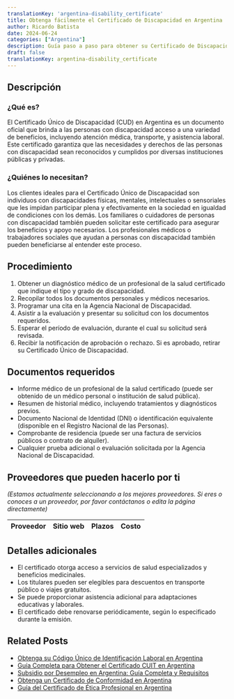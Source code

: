 ```yaml
---
translationKey: 'argentina-disability_certificate'
title: Obtenga fácilmente el Certificado de Discapacidad en Argentina
author: Ricardo Batista
date: 2024-06-24
categories: ["Argentina"]
description: Guía paso a paso para obtener su Certificado de Discapacidad en Argentina, garantizando acceso a beneficios y apoyo.
draft: false
translationKey: argentina-disability_certificate
---
```


## Descripción

### ¿Qué es?
El Certificado Único de Discapacidad (CUD) en Argentina es un documento oficial que brinda a las personas con discapacidad acceso a una variedad de beneficios, incluyendo atención médica, transporte, y asistencia laboral. Este certificado garantiza que las necesidades y derechos de las personas con discapacidad sean reconocidos y cumplidos por diversas instituciones públicas y privadas.

### ¿Quiénes lo necesitan?
Los clientes ideales para el Certificado Único de Discapacidad son individuos con discapacidades físicas, mentales, intelectuales o sensoriales que les impidan participar plena y efectivamente en la sociedad en igualdad de condiciones con los demás. Los familiares o cuidadores de personas con discapacidad también pueden solicitar este certificado para asegurar los beneficios y apoyo necesarios. Los profesionales médicos o trabajadores sociales que ayudan a personas con discapacidad también pueden beneficiarse al entender este proceso.

## Procedimiento

1. Obtener un diagnóstico médico de un profesional de la salud certificado que indique el tipo y grado de discapacidad.
2. Recopilar todos los documentos personales y médicos necesarios.
3. Programar una cita en la Agencia Nacional de Discapacidad.
4. Asistir a la evaluación y presentar su solicitud con los documentos requeridos.
5. Esperar el período de evaluación, durante el cual su solicitud será revisada.
6. Recibir la notificación de aprobación o rechazo. Si es aprobado, retirar su Certificado Único de Discapacidad.

## Documentos requeridos

- Informe médico de un profesional de la salud certificado (puede ser obtenido de un médico personal o institución de salud pública).
- Resumen de historial médico, incluyendo tratamientos y diagnósticos previos.
- Documento Nacional de Identidad (DNI) o identificación equivalente (disponible en el Registro Nacional de las Personas).
- Comprobante de residencia (puede ser una factura de servicios públicos o contrato de alquiler).
- Cualquier prueba adicional o evaluación solicitada por la Agencia Nacional de Discapacidad.

## Proveedores que pueden hacerlo por ti

_(Estamos actualmente seleccionando a los mejores proveedores. Si eres o conoces a un proveedor, por favor contáctanos o edita la página directamente)_

| Proveedor        |     Sitio web     |     Plazos    |       Costo      |
| --------------- | --------------- |  :-------------: | :-------------: |

## Detalles adicionales

- El certificado otorga acceso a servicios de salud especializados y beneficios medicinales.
- Los titulares pueden ser elegibles para descuentos en transporte público o viajes gratuitos.
- Se puede proporcionar asistencia adicional para adaptaciones educativas y laborales.
- El certificado debe renovarse periódicamente, según lo especificado durante la emisión.
## Related Posts

- [Obtenga su Código Único de Identificación Laboral en Argentina](https://tramitit.com/es/guides/argentina/clave_%C3%BAnica_de_identificaci%C3%B3n_laboral/)
- [Guía Completa para Obtener el Certificado CUIT en Argentina](https://tramitit.com/es/guides/argentina/constancia_de_cuit/)
- [Subsidio por Desempleo en Argentina: Guía Completa y Requisitos](https://tramitit.com/es/guides/argentina/solicitud_de_subsidio_de_desempleo/)
- [Obtenga un Certificado de Conformidad en Argentina](https://tramitit.com/es/guides/argentina/certificado_de_idoneidad/)
- [Guía del Certificado de Ética Profesional en Argentina](https://tramitit.com/es/guides/argentina/certificado_de_%C3%A9tica_profesional/)
